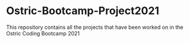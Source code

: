 # Ostric-Bootcamp-Project2021
This repository contains all the projects that have been worked on in the Ostric Coding Bootcamp 2021
